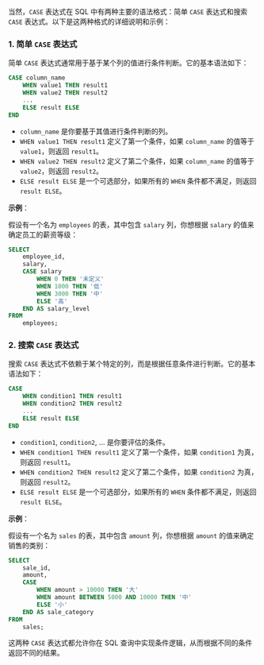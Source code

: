 当然，`CASE` 表达式在 SQL 中有两种主要的语法格式：简单 `CASE` 表达式和搜索 `CASE` 表达式。以下是这两种格式的详细说明和示例：

### 1. 简单 `CASE` 表达式

简单 `CASE` 表达式通常用于基于某个列的值进行条件判断。它的基本语法如下：

```sql
CASE column_name
    WHEN value1 THEN result1
    WHEN value2 THEN result2
    ...
    ELSE result ELSE
END
```

- `column_name` 是你要基于其值进行条件判断的列。
- `WHEN value1 THEN result1` 定义了第一个条件，如果 `column_name` 的值等于 `value1`，则返回 `result1`。
- `WHEN value2 THEN result2` 定义了第二个条件，如果 `column_name` 的值等于 `value2`，则返回 `result2`。
- `ELSE result ELSE` 是一个可选部分，如果所有的 `WHEN` 条件都不满足，则返回 `result ELSE`。

**示例**：

假设有一个名为 `employees` 的表，其中包含 `salary` 列，你想根据 `salary` 的值来确定员工的薪资等级：

```sql
SELECT 
    employee_id,
    salary,
    CASE salary
        WHEN 0 THEN '未定义'
        WHEN 1000 THEN '低'
        WHEN 3000 THEN '中'
        ELSE '高'
    END AS salary_level
FROM 
    employees;
```

### 2. 搜索 `CASE` 表达式

搜索 `CASE` 表达式不依赖于某个特定的列，而是根据任意条件进行判断。它的基本语法如下：

```sql
CASE
    WHEN condition1 THEN result1
    WHEN condition2 THEN result2
    ...
    ELSE result ELSE
END
```

- `condition1`, `condition2`, ... 是你要评估的条件。
- `WHEN condition1 THEN result1` 定义了第一个条件，如果 `condition1` 为真，则返回 `result1`。
- `WHEN condition2 THEN result2` 定义了第二个条件，如果 `condition2` 为真，则返回 `result2`。
- `ELSE result ELSE` 是一个可选部分，如果所有的 `WHEN` 条件都不满足，则返回 `result ELSE`。

**示例**：

假设有一个名为 `sales` 的表，其中包含 `amount` 列，你想根据 `amount` 的值来确定销售的类别：

```sql
SELECT 
    sale_id,
    amount,
    CASE
        WHEN amount > 10000 THEN '大'
        WHEN amount BETWEEN 5000 AND 10000 THEN '中'
        ELSE '小'
    END AS sale_category
FROM 
    sales;
```

这两种 `CASE` 表达式都允许你在 SQL 查询中实现条件逻辑，从而根据不同的条件返回不同的结果。